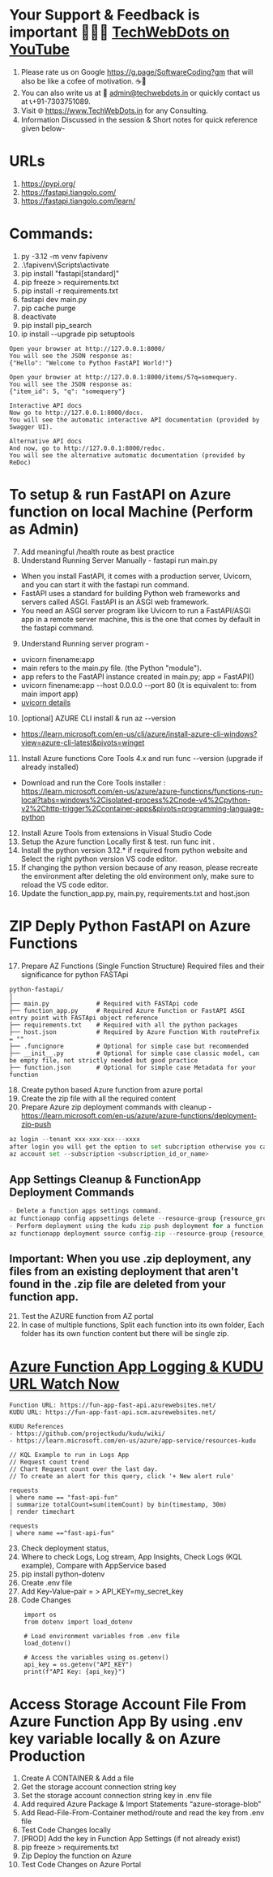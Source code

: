 # Your Support & Feedback is important 💙💙💙 [TechWebDots on YouTube](https://www.youtube.com/@TechWebDots)
1. Please rate us on Google https://g.page/SoftwareCoding?gm that will also be like a cofee of motivation. ☕🙂
2. You can also write us at 📧 admin@techwebdots.in or quickly contact us at 📞+91-7303751089.
3. Visit 🌐 https://www.TechWebDots.in for any Consulting.
4. Information Discussed in the session & Short notes for quick reference given below-

# URLs
1. https://pypi.org/
2. https://fastapi.tiangolo.com/
3. https://fastapi.tiangolo.com/learn/

# Commands:
1. py -3.12 -m venv fapivenv
2. .\fapivenv\Scripts\activate
3. pip install "fastapi[standard]"
4. pip freeze > requirements.txt
5. pip install -r requirements.txt
6. fastapi dev main.py
7. pip cache purge 
8. deactivate
9. pip install pip_search
10. ip install --upgrade pip setuptools
```
Open your browser at http://127.0.0.1:8000/
You will see the JSON response as:
{"Hello": "Welcome to Python FastAPI World!"}

Open your browser at http://127.0.0.1:8000/items/5?q=somequery.
You will see the JSON response as:
{"item_id": 5, "q": "somequery"}

Interactive API docs
Now go to http://127.0.0.1:8000/docs.
You will see the automatic interactive API documentation (provided by Swagger UI).

Alternative API docs
And now, go to http://127.0.0.1:8000/redoc.
You will see the alternative automatic documentation (provided by ReDoc)
```
# To setup & run FastAPI on Azure function on local Machine (Perform as Admin)

7. Add meaningful /health route as best practice
8. Understand Running Server Manually - fastapi run main.py  
- When you install FastAPI, it comes with a production server, Uvicorn, and you can start it with the fastapi run command.
- FastAPI uses a standard for building Python web frameworks and servers called ASGI. FastAPI is an ASGI web framework.
- You need an ASGI server program like Uvicorn to run a FastAPI/ASGI app in a remote server machine, this is the one that comes by default in the fastapi command.
9. Understand Running server program - 
- uvicorn finename:app
- main refers to the main.py file. (the Python "module").
- app refers to the FastAPI instance created in main.py; app = FastAPI()
- uvicorn finename:app --host 0.0.0.0 --port 80 (It is equivalent to: from main import app)
- [uvicorn details](https://fastapi.tiangolo.com/deployment/manually/#server-machine-and-server-program)
10. [optional] AZURE CLI install & run az --version
- https://learn.microsoft.com/en-us/cli/azure/install-azure-cli-windows?view=azure-cli-latest&pivots=winget
11. Install Azure functions Core Tools 4.x and run func --version (upgrade if already installed)
- Download and run the Core Tools installer : https://learn.microsoft.com/en-us/azure/azure-functions/functions-run-local?tabs=windows%2Cisolated-process%2Cnode-v4%2Cpython-v2%2Chttp-trigger%2Ccontainer-apps&pivots=programming-language-python
12. Install Azure Tools from extensions in Visual Studio Code
13. Setup the Azure function Locally first & test. run func init .
14. Install the python version 3.12.* if required from python website and Select the right python version VS code editor.
15. If changing the python version because of any reason, please recreate the environment after deleting the old environment only, make sure to reload the VS code editor.
16. Update the function_app.py, main.py, requirements.txt and host.json 

# ZIP Deply Python FastAPI on Azure Functions 
17. Prepare AZ Functions (Single Function Structure) Required files and their significance for python FASTApi
```
python-fastapi/
│
├── main.py 			# Required with FASTApi code
├── function_app.py		# Required Azure Function or FastAPI ASGI entry point with FASTApi object reference
├── requirements.txt 	# Required with all the python packages
├── host.json 			# Required by Azure Function With routePrefix = ""
├── .funcignore     	# Optional for simple case but recommended
├── __init__.py 		# Optional for simple case classic model, can be empty file, not strictly needed but good practice
├── function.json 		# Optional for simple case Metadata for your function
```

18. Create python based Azure function from azure portal
19. Create the zip file with all the required content
20. Prepare Azure zip deployment commands with cleanup - https://learn.microsoft.com/en-us/azure/azure-functions/deployment-zip-push
``` python
az login --tenant xxx-xxx-xxx---xxxx
after login you will get the option to set subcription otherwise you can run the below command
az account set --subscription <subscription_id_or_name>
```
## App Settings Cleanup & FunctionApp Deployment Commands
``` python
- Delete a function apps settings command.
az functionapp config appsettings delete --resource-group {resource_group} --name {fun_app_name} --setting-names SCM_DO_BUILD_DURING_DEPLOYMENT
- Perform deployment using the kudu zip push deployment for a function app. Add in the AppSetting SCM_DO_BUILD_DURING_DEPLOYMENT = true
az functionapp deployment source config-zip --resource-group {resource_group} --name {fun_app_name} --src "{zip_file_path}" --build-remote true
```
## Important: When you use .zip deployment, any files from an existing deployment that aren't found in the .zip file are deleted from your function app.
21. Test the AZURE function from AZ portal
22. In case of multiple functions, Split each function into its own folder, Each folder has its own function content but there will be single zip.

# [Azure Function App Logging & KUDU URL Watch Now](https://youtu.be/VPWvxD7Kpeo?feature=shared)
```Get kudu URL
Function URL: https://fun-app-fast-api.azurewebsites.net/
KUDU URL: https://fun-app-fast-api.scm.azurewebsites.net/

KUDU References
- https://github.com/projectkudu/kudu/wiki/
- https://learn.microsoft.com/en-us/azure/app-service/resources-kudu

// KQL Example to run in Logs App
// Request count trend 
// Chart Request count over the last day. 
// To create an alert for this query, click '+ New alert rule'

requests
| where name == "fast-api-fun"
| summarize totalCount=sum(itemCount) by bin(timestamp, 30m)
| render timechart

requests 
| where name =="fast-api-fun"
```
23. Check deployment status, 
24. Where to check Logs, Log stream, App Insights, Check Logs (KQL example), Compare with AppService based 
25. pip install python-dotenv
26. Create .env file
27. Add Key-Value-pair = > API_KEY=my_secret_key
28. Code Changes
```
	import os
    from dotenv import load_dotenv

    # Load environment variables from .env file
    load_dotenv()

    # Access the variables using os.getenv()
    api_key = os.getenv("API_KEY")
    print(f"API Key: {api_key}")
```
# Access Storage Account File From Azure Function App By using .env key variable locally & on Azure Production
1. Create A CONTAINER & Add a file
2. Get the storage account connection string key 
3. Set the storage account connection string key in .env file 
4. Add required Azure Package & Import Statements “azure-storage-blob”
5. Add Read-File-From-Container method/route and read the key from .env file
6. Test Code Changes locally
7. [PROD] Add the key in Function App Settings (if not already exist)
8. pip freeze > requirements.txt 
9. Zip Deploy the function on Azure 
10. Test Code Changes on Azure Portal

